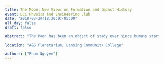 ```yaml
---
title: The Moon: New Views on Formation and Impact History
event: LCC Physics and Engineering Club
date: "2018-03-20T18:30:03-05:00"
all_day: false
draft: false 

abstract: "The Moon has been an object of study ever since humans started to observe the sky. Recent decades have seen a revolution in our understanding of the Moon starting with the advent of the Apollo missions. Recovered lunar meteorites and orbital missions have also added to this growing body of knowledge. Despite this wealth of information, many aspects of the Moon’s history remain elusive. In this talk I will discuss new findings that are reshaping our understanding of the formation and impact history of our closest cosmic neighbor."

location: "A&S Planetarium, Lansing Community College"

authors: ["Pham Nguyen"]
---
```

